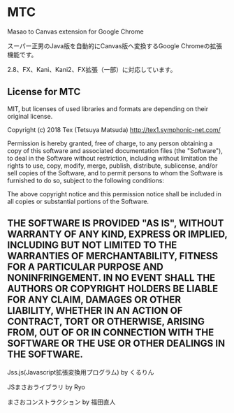 # MTC
Masao to Canvas extension for Google Chrome

スーパー正男のJava版を自動的にCanvas版へ変換するGoogle Chromeの拡張機能です。　

2.8、FX、Kani、Kani2、FX拡張（一部）に対応しています。

## License for MTC
MIT, but licenses of used libraries and formats are depending on their original license.

Copyright (c) 2018 Tex (Tetsuya Matsuda) http://tex1.symphonic-net.com/

Permission is hereby granted, free of charge, to any person obtaining a copy of this software and associated documentation files (the "Software"), to deal in the Software without restriction, including without limitation the rights to use, copy, modify, merge, publish, distribute, sublicense, and/or sell copies of the Software, and to permit persons to whom the Software is furnished to do so, subject to the following conditions:

The above copyright notice and this permission notice shall be included in all copies or substantial portions of the Software.

THE SOFTWARE IS PROVIDED "AS IS", WITHOUT WARRANTY OF ANY KIND, EXPRESS OR IMPLIED, INCLUDING BUT NOT LIMITED TO THE WARRANTIES OF MERCHANTABILITY, FITNESS FOR A PARTICULAR PURPOSE AND NONINFRINGEMENT. IN NO EVENT SHALL THE AUTHORS OR COPYRIGHT HOLDERS BE LIABLE FOR ANY CLAIM, DAMAGES OR OTHER LIABILITY, WHETHER IN AN ACTION OF CONTRACT, TORT OR OTHERWISE, ARISING FROM, OUT OF OR IN CONNECTION WITH THE SOFTWARE OR THE USE OR OTHER DEALINGS IN THE SOFTWARE.
--
Jss.js(Javascript拡張変換用プログラム) by くるりん

JSまさおライブラリ by Ryo

まさおコンストラクション by 福田直人
